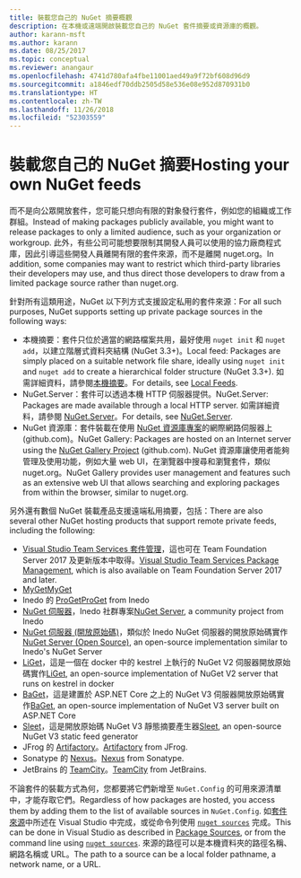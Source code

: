 ```yaml
---
title: 裝載您自己的 NuGet 摘要概觀
description: 在本機或遠端開啟裝載您自己的 NuGet 套件摘要或資源庫的概觀。
author: karann-msft
ms.author: karann
ms.date: 08/25/2017
ms.topic: conceptual
ms.reviewer: anangaur
ms.openlocfilehash: 4741d780afa4fbe11001aed49a9f72bf608d96d9
ms.sourcegitcommit: a1846edf70ddb2505d58e536e08e952d870931b0
ms.translationtype: HT
ms.contentlocale: zh-TW
ms.lasthandoff: 11/26/2018
ms.locfileid: "52303559"
---
```

# <a name="hosting-your-own-nuget-feeds"></a><span data-ttu-id="d3c1c-103">裝載您自己的 NuGet 摘要</span><span class="sxs-lookup"><span data-stu-id="d3c1c-103">Hosting your own NuGet feeds</span></span>

<span data-ttu-id="d3c1c-104">而不是向公眾開放套件，您可能只想向有限的對象發行套件，例如您的組織或工作群組。</span><span class="sxs-lookup"><span data-stu-id="d3c1c-104">Instead of making packages publicly available, you might want to release packages to only a limited audience, such as your organization or workgroup.</span></span> <span data-ttu-id="d3c1c-105">此外，有些公司可能想要限制其開發人員可以使用的協力廠商程式庫，因此引導這些開發人員離開有限的套件來源，而不是離開 nuget.org。</span><span class="sxs-lookup"><span data-stu-id="d3c1c-105">In addition, some companies may want to restrict which third-party libraries their developers may use, and thus direct those developers to draw from a limited package source rather than nuget.org.</span></span>

<span data-ttu-id="d3c1c-106">針對所有這類用途，NuGet 以下列方式支援設定私用的套件來源：</span><span class="sxs-lookup"><span data-stu-id="d3c1c-106">For all such purposes, NuGet supports setting up private package sources in the following ways:</span></span>

- <span data-ttu-id="d3c1c-107">本機摘要：套件只位於適當的網路檔案共用，最好使用 `nuget init` 和 `nuget add`，以建立階層式資料夾結構 (NuGet 3.3+)。</span><span class="sxs-lookup"><span data-stu-id="d3c1c-107">Local feed: Packages are simply placed on a suitable network file share, ideally using `nuget init` and `nuget add` to create a hierarchical folder structure (NuGet 3.3+).</span></span> <span data-ttu-id="d3c1c-108">如需詳細資料，請參閱[本機摘要](../hosting-packages/local-feeds.md)。</span><span class="sxs-lookup"><span data-stu-id="d3c1c-108">For details, see [Local Feeds](../hosting-packages/local-feeds.md).</span></span>
- <span data-ttu-id="d3c1c-109">NuGet.Server：套件可以透過本機 HTTP 伺服器提供。</span><span class="sxs-lookup"><span data-stu-id="d3c1c-109">NuGet.Server: Packages are made available through a local HTTP server.</span></span> <span data-ttu-id="d3c1c-110">如需詳細資料，請參閱 [NuGet.Server](../hosting-packages/nuget-server.md)。</span><span class="sxs-lookup"><span data-stu-id="d3c1c-110">For details, see [NuGet.Server](../hosting-packages/nuget-server.md).</span></span>
- <span data-ttu-id="d3c1c-111">NuGet 資源庫：套件裝載在使用 [NuGet 資源庫專案](https://github.com/NuGet/NuGetGallery#build-and-run-the-gallery-in-arbitrary-number-easy-steps)的網際網路伺服器上 (github.com)。</span><span class="sxs-lookup"><span data-stu-id="d3c1c-111">NuGet Gallery: Packages are hosted on an Internet server using the [NuGet Gallery Project](https://github.com/NuGet/NuGetGallery#build-and-run-the-gallery-in-arbitrary-number-easy-steps) (github.com).</span></span> <span data-ttu-id="d3c1c-112">NuGet 資源庫讓使用者能夠管理及使用功能，例如大量 web UI，在瀏覽器中搜尋和瀏覽套件，類似 nuget.org。</span><span class="sxs-lookup"><span data-stu-id="d3c1c-112">NuGet Gallery provides user management and features such as an extensive web UI that allows searching and exploring packages from within the browser, similar to nuget.org.</span></span>

<span data-ttu-id="d3c1c-113">另外還有數個 NuGet 裝載產品支援遠端私用摘要，包括：</span><span class="sxs-lookup"><span data-stu-id="d3c1c-113">There are also several other NuGet hosting products that support remote private feeds, including the following:</span></span>

- <span data-ttu-id="d3c1c-114">[Visual Studio Team Services 套件管理](https://www.visualstudio.com/docs/package/nuget/publish)，這也可在 Team Foundation Server 2017 及更新版本中取得。</span><span class="sxs-lookup"><span data-stu-id="d3c1c-114">[Visual Studio Team Services Package Management](https://www.visualstudio.com/docs/package/nuget/publish), which is also available on Team Foundation Server 2017 and later.</span></span>
- [<span data-ttu-id="d3c1c-115">MyGet</span><span class="sxs-lookup"><span data-stu-id="d3c1c-115">MyGet</span></span>](http://myget.org)
- <span data-ttu-id="d3c1c-116">Inedo 的 [ProGet](http://inedo.com/proget)</span><span class="sxs-lookup"><span data-stu-id="d3c1c-116">[ProGet](http://inedo.com/proget) from Inedo</span></span>
- <span data-ttu-id="d3c1c-117">[NuGet 伺服器](http://nugetserver.net/)，Inedo 社群專案</span><span class="sxs-lookup"><span data-stu-id="d3c1c-117">[NuGet Server](http://nugetserver.net/), a community project from Inedo</span></span>
- <span data-ttu-id="d3c1c-118">[NuGet 伺服器 (開放原始碼)](http://nuget-server.net)，類似於 Inedo NuGet 伺服器的開放原始碼實作</span><span class="sxs-lookup"><span data-stu-id="d3c1c-118">[NuGet Server (Open Source)](http://nuget-server.net), an open-source implementation similar to Inedo's NuGet Server</span></span>
- <span data-ttu-id="d3c1c-119">[LiGet](https://github.com/ai-traders/liget)，這是一個在 docker 中的 kestrel 上執行的 NuGet V2 伺服器開放原始碼實作</span><span class="sxs-lookup"><span data-stu-id="d3c1c-119">[LiGet](https://github.com/ai-traders/liget), an open-source implementation of NuGet V2 server that runs on kestrel in docker</span></span>
- <span data-ttu-id="d3c1c-120">[BaGet](https://github.com/loic-sharma/BaGet)，這是建置於 ASP.NET Core 之上的 NuGet V3 伺服器開放原始碼實作</span><span class="sxs-lookup"><span data-stu-id="d3c1c-120">[BaGet](https://github.com/loic-sharma/BaGet), an open-source implementation of NuGet V3 server built on ASP.NET Core</span></span>
- <span data-ttu-id="d3c1c-121">[Sleet](https://github.com/emgarten/sleet)，這是開放原始碼 NuGet V3 靜態摘要產生器</span><span class="sxs-lookup"><span data-stu-id="d3c1c-121">[Sleet](https://github.com/emgarten/sleet), an open-source NuGet V3 static feed generator</span></span>
- <span data-ttu-id="d3c1c-122">JFrog 的 [Artifactory](https://www.jfrog.com/artifactory/)。</span><span class="sxs-lookup"><span data-stu-id="d3c1c-122">[Artifactory](https://www.jfrog.com/artifactory/) from JFrog.</span></span>
- <span data-ttu-id="d3c1c-123">Sonatype 的 [Nexus](http://www.sonatype.org/nexus/)。</span><span class="sxs-lookup"><span data-stu-id="d3c1c-123">[Nexus](http://www.sonatype.org/nexus/) from Sonatype.</span></span>
- <span data-ttu-id="d3c1c-124">JetBrains 的 [TeamCity](https://www.jetbrains.com/teamcity/)。</span><span class="sxs-lookup"><span data-stu-id="d3c1c-124">[TeamCity](https://www.jetbrains.com/teamcity/) from JetBrains.</span></span>

<span data-ttu-id="d3c1c-125">不論套件的裝載方式為何，您都要將它們新增至 `NuGet.Config` 的可用來源清單中，才能存取它們。</span><span class="sxs-lookup"><span data-stu-id="d3c1c-125">Regardless of how packages are hosted, you access them by adding them to the list of available sources in `NuGet.Config`.</span></span> <span data-ttu-id="d3c1c-126">如[套件來源](../tools/package-manager-ui.md#package-sources)中所述在 Visual Studio 中完成，或從命令列使用 [`nuget sources`](../tools/cli-ref-sources.md) 完成。</span><span class="sxs-lookup"><span data-stu-id="d3c1c-126">This can be done in Visual Studio as described in [Package Sources](../tools/package-manager-ui.md#package-sources), or from the command line using [`nuget sources`](../tools/cli-ref-sources.md).</span></span> <span data-ttu-id="d3c1c-127">來源的路徑可以是本機資料夾的路徑名稱、網路名稱或 URL。</span><span class="sxs-lookup"><span data-stu-id="d3c1c-127">The path to a source can be a local folder pathname, a network name, or a URL.</span></span>

